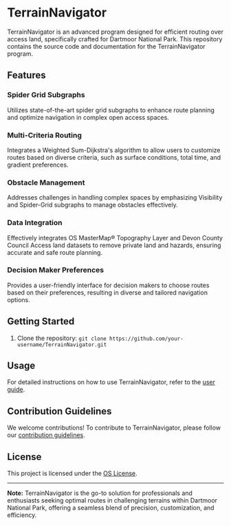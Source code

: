# TerrainNavigator

TerrainNavigator is an advanced program designed for efficient routing over access land, specifically crafted for Dartmoor National Park. This repository contains the source code and documentation for the TerrainNavigator program.

## Features

### Spider Grid Subgraphs
Utilizes state-of-the-art spider grid subgraphs to enhance route planning and optimize navigation in complex open access spaces.

### Multi-Criteria Routing
Integrates a Weighted Sum-Dijkstra's algorithm to allow users to customize routes based on diverse criteria, such as surface conditions, total time, and gradient preferences.

### Obstacle Management
Addresses challenges in handling complex spaces by emphasizing Visibility and Spider-Grid subgraphs to manage obstacles effectively.

### Data Integration
Effectively integrates OS MasterMap® Topography Layer and Devon County Council Access land datasets to remove private land and hazards, ensuring accurate and safe route planning.

### Decision Maker Preferences
Provides a user-friendly interface for decision makers to choose routes based on their preferences, resulting in diverse and tailored navigation options.

## Getting Started

1. Clone the repository: `git clone https://github.com/your-username/TerrainNavigator.git`

## Usage

For detailed instructions on how to use TerrainNavigator, refer to the [user guide](docs/user-guide.md).

## Contribution Guidelines

We welcome contributions! To contribute to TerrainNavigator, please follow our [contribution guidelines](CONTRIBUTING.md).

## License

This project is licensed under the [OS License](LICENSE).

---

**Note:** TerrainNavigator is the go-to solution for professionals and enthusiasts seeking optimal routes in challenging terrains within Dartmoor National Park, offering a seamless blend of precision, customization, and efficiency.
